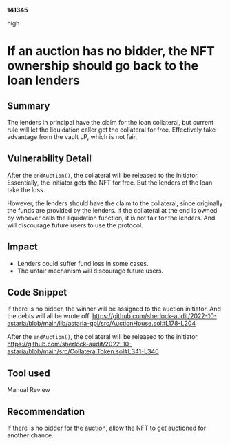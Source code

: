 __141345__

high

# If an auction has no bidder, the NFT ownership should go back to the loan lenders

## Summary

The lenders in principal have the claim for the loan collateral, but current rule will let the liquidation caller get the collateral for free. Effectively take advantage from the vault LP, which is not fair.


## Vulnerability Detail

After the `endAuction()`, the collateral will be released to the initiator. Essentially, the initiator gets the NFT for free. But the lenders of the loan take the loss.

However, the lenders should have the claim to the collateral, since originally the funds are provided by the lenders. If the collateral at the end is owned by whoever calls the liquidation function, it is not fair for the lenders. And will discourage future users to use the protocol.


## Impact

- Lenders could suffer fund loss in some cases.
- The unfair mechanism will discourage future users.


## Code Snippet

If there is no bidder, the winner will be assigned to the auction initiator. And the debts will all be wrote off.
https://github.com/sherlock-audit/2022-10-astaria/blob/main/lib/astaria-gpl/src/AuctionHouse.sol#L178-L204

After the `endAuction()`, the collateral will be released to the initiator. 
https://github.com/sherlock-audit/2022-10-astaria/blob/main/src/CollateralToken.sol#L341-L346


## Tool used

Manual Review

## Recommendation

If there is no bidder for the auction, allow the NFT to get auctioned for another chance.



